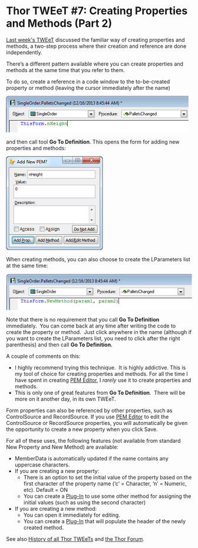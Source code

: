 ﻿Thor TWEeT #7: Creating Properties and Methods (Part 2)
===

[Last week's TWEeT](Tweet_06.md) discussed the familiar way of creating properties and methods, a two-step process where their creation and reference are done independently.

There’s a different pattern available where you can create properties and methods at the same time that you refer to them.

To do so, create a reference in a code window to the to-be-created property or method (leaving the cursor immediately after the name)

![](Images/Tweet7a.png)

and then call tool **Go To Definition**. This opens the form for adding new properties and methods:

![](Images/Tweet7b.png)

When creating methods, you can also choose to create the LParameters list at the same time:

![](Images/Tweet7c.png)

Note that there is no requirement that you call **Go To Definition** immediately.  You can come back at any time after writing the code to create the property or method.  Just click anywhere in the name (although if you want to create the LParameters list, you need to click after the right parenthesis) and then call **Go To Definition.**

A couple of comments on this:

*   I highly recommend trying this technique.  It is highly addictive. This is my tool of choice for creating properties and methods. For all the time I have spent in creating [PEM Editor](https://github.com/VFPX/PEMEditor), I *rarely* use it to create properties and methods.
*   This is only one of great features from **Go To Definition**.  There will be more on it another day, in its own TWEeT.

Form properties can also be referenced by other properties, such as ControlSource and RecordSource. If you use [PEM Editor](https://github.com/VFPX/PEMEditor) to edit the ControlSource or RecordSource properties, you will automatically be given the opportunity to create a new property when you click Save.

For all of these uses, the following features (not available from standard New Property and New Method) are available:

*   MemberData is automatically updated if the name contains any uppercase characters.
*   If you are creating a new property:
    *   There is an option to set the initial value of the property based on the first character of the property name (‘c’ = Character, ‘n’ = Numeric, etc). Default = ON
    *   You can create a [Plug-In](../Thor_add_plugins.md) to use some other method for assigning the initial values (such as using the second character)
*   If you are creating a new method:
    *   You can open it immediately for editing.
    *   You can create a [Plug-In](../Thor_add_plugins.md) that will populate the header of the newly created method. 

See also [History of all Thor TWEeTs](../TWEeTs.md) and [the Thor Forum](https://groups.google.com/forum/?fromgroups#!forum/FoxProThor).
